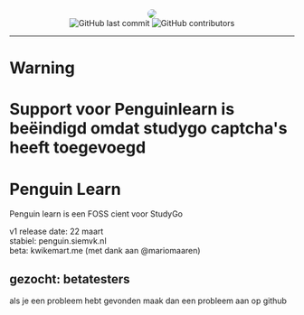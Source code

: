 <div align=center>
 <img src="https://github.com/studyGOgratis/penguin-learn/blob/main/IconKitchen-Output/web/apple-touch-icon.png?raw=true" style="border-radius: 10px;"/> <br>
<img alt="GitHub last commit" src="https://img.shields.io/github/last-commit/penguin-learn/penguin-learn">
<img alt="GitHub contributors" src="https://img.shields.io/github/contributors/penguin-learn/penguin-learn">
</div>

---
# Warning
# Support voor Penguinlearn is beëindigd omdat studygo captcha's heeft toegevoegd 


# Penguin Learn
Penguin learn is een FOSS cient voor StudyGo

v1 release date: 22 maart <br>
stabiel: penguin.siemvk.nl <br>
beta: kwikemart.me (met dank aan @mariomaaren) <br>

## gezocht: betatesters
als je een probleem hebt gevonden maak dan een probleem aan op github

